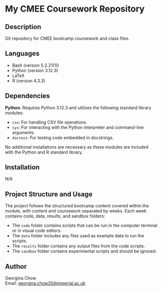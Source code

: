 # My CMEE Coursework Repository

## Description
Git repository for CMEE bootcamp coursework and class files.

## Languages
- Bash (version 5.2.21(1))
- Python (version 3.12.3)
- LaTeX
- R (version 4.3.3)

## Dependencies
**Python**: Requires Python 3.12.3 and utilizes the following standard library modules:
- `csv`: For handling CSV file operations.
- `sys`: For interacting with the Python interpreter and command-line arguments.
- `doctest`: For testing code embedded in docstrings.

No additional installations are necessary as these modules are included with the Python and R standard library.

## Installation
N/A

## Project Structure and Usage
The project follows the structured bootcamp content covered within the module, with content and coursework separated by weeks. Each week contains code, data, results, and sandbox folders:
- The `code` folder contains scripts that can be run in the computer terminal or in visual code editors.
- The `data` folder includes any files used as example data to run the scripts.
- The `results` folder contains any output files from the code scripts.
- The `sandbox` folder contains experimental scripts and should be ignored.

## Author
Georgina Chow  
Email: [georgina.chow20@imperial.ac.uk](mailto:georgina.chow20@imperial.ac.uk)

